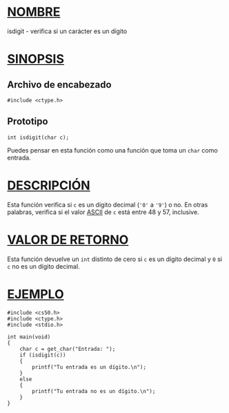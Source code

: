 # [NOMBRE](#nombre)

isdigit - verifica si un carácter es un dígito

# [SINOPSIS](#sinopsis)

## Archivo de encabezado

    #include <ctype.h>

## Prototipo

    int isdigit(char c);

Puedes pensar en esta función como una función que toma un `char` como entrada.

# [DESCRIPCIÓN](#descripción)

Esta función verifica si `c` es un dígito decimal (`'0'` a `'9'`) o no. En otras palabras, verifica si el valor [ASCII](https://asciichart.com/) de `c` está entre 48 y 57, inclusive.

# [VALOR DE RETORNO](#valor-de-retorno)

Esta función devuelve un `int` distinto de cero si `c` es un dígito decimal y `0` si `c` no es un dígito decimal.

# [EJEMPLO](#ejemplo)

    #include <cs50.h>
    #include <ctype.h>
    #include <stdio.h>

    int main(void)
    {
        char c = get_char("Entrada: ");
        if (isdigit(c))
        {
            printf("Tu entrada es un dígito.\n");
        }
        else
        {
            printf("Tu entrada no es un dígito.\n");
        }
    }